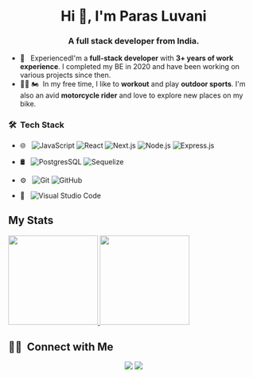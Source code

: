 <h1 align="center">Hi 👋, I'm Paras Luvani</h1>
<h3 align="center">A full stack developer from India.</h3>

- 🤔 &nbsp; ExperiencedI'm a **full-stack developer** with **3+ years of work experience**. I completed my BE in 2020 and have been working on various projects since then.
- 🏋️‍♂️ 🏍️ &nbsp;In my free time, I like to **workout** and play **outdoor sports**. I'm also an avid **motorcycle rider** and love to explore new places on my bike.



### 🛠 &nbsp;Tech Stack

- 🌐 &nbsp;
  ![JavaScript](https://img.shields.io/badge/-JavaScript-333333?style=flat&logo=javascript)
  ![React](https://img.shields.io/badge/-React-333333?style=flat&logo=react)
  ![Next.js](https://img.shields.io/badge/-Next.js-333333?style=flat&logo=next.js) ![Node.js](https://img.shields.io/badge/-Node.js-333333?style=flat&logo=node.js)
![Express.js](https://img.shields.io/badge/Express.js-333333?style=flat&logo=express&logoColor=white)
  
- 🛢 &nbsp;
  ![PostgresSQL](https://img.shields.io/badge/PostgreSQL-333333??style=flat&logo=postgresql)
  ![Sequelize](https://img.shields.io/badge/Sequelize-333333??style=flat&logo=sequelize)

- ⚙️ &nbsp;
  ![Git](https://img.shields.io/badge/-Git-333333?style=flat&logo=git)
  ![GitHub](https://img.shields.io/badge/-GitHub-333333?style=flat&logo=github)
- 🔧 &nbsp;
  ![Visual Studio Code](https://img.shields.io/badge/-Visual%20Studio%20Code-333333?style=flat&logo=visual-studio-code&logoColor=007ACC)


## My Stats
<p>
<a href="https://github.com/AVS1508">
  <img height="180em" src="https://github-readme-stats.vercel.app/api?username=parasluvani&show_icons=true&theme=radical" />
  <img height="180em" src="https://github-readme-stats-eight-theta.vercel.app/api/top-langs/?username=luvaniparas&theme=radical&layout=compact&exclude_lang=java+r" />
</a>
</p>


##  🤝🏻 &nbsp;Connect with Me

<p align="center">
<a href="https://www.linkedin.com/in/cameron-thompson96"><img src="https://img.shields.io/badge/-Paras%20Luvani-0077B5?style=flat-square&logo=Linkedin&logoColor=white"/></a>
<a href="parasluvani1@gamil.com"><img src="https://img.shields.io/badge/-parasluvani1@gamil.com-D14836?style=flat-square&logo=Gmail&logoColor=white"/></a>
